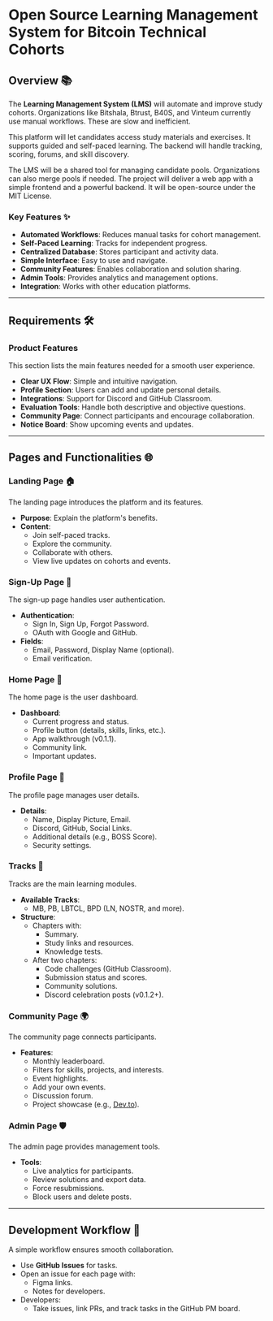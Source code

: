 # Open Source Learning Management System for Bitcoin Technical Cohorts

## Overview 📚

The **Learning Management System (LMS)** will automate and improve study cohorts. Organizations like Bitshala, Btrust, B40S, and Vinteum currently use manual workflows. These are slow and inefficient.

This platform will let candidates access study materials and exercises. It supports guided and self-paced learning. The backend will handle tracking, scoring, forums, and skill discovery.

The LMS will be a shared tool for managing candidate pools. Organizations can also merge pools if needed. The project will deliver a web app with a simple frontend and a powerful backend. It will be open-source under the MIT License.

### Key Features ✨
- **Automated Workflows**: Reduces manual tasks for cohort management.
- **Self-Paced Learning**: Tracks for independent progress.
- **Centralized Database**: Stores participant and activity data.
- **Simple Interface**: Easy to use and navigate.
- **Community Features**: Enables collaboration and solution sharing.
- **Admin Tools**: Provides analytics and management options.
- **Integration**: Works with other education platforms.

---

## Requirements 🛠️

### Product Features
This section lists the main features needed for a smooth user experience.

- **Clear UX Flow**: Simple and intuitive navigation.
- **Profile Section**: Users can add and update personal details.
- **Integrations**: Support for Discord and GitHub Classroom.
- **Evaluation Tools**: Handle both descriptive and objective questions.
- **Community Page**: Connect participants and encourage collaboration.
- **Notice Board**: Show upcoming events and updates.

---

## Pages and Functionalities 🌐

### Landing Page 🏠
The landing page introduces the platform and its features.

- **Purpose**: Explain the platform's benefits.
- **Content**:
  - Join self-paced tracks.
  - Explore the community.
  - Collaborate with others.
  - View live updates on cohorts and events.

### Sign-Up Page 🔑
The sign-up page handles user authentication.

- **Authentication**:
  - Sign In, Sign Up, Forgot Password.
  - OAuth with Google and GitHub.
- **Fields**:
  - Email, Password, Display Name (optional).
  - Email verification.

### Home Page 🏡
The home page is the user dashboard.

- **Dashboard**:
  - Current progress and status.
  - Profile button (details, skills, links, etc.).
  - App walkthrough (v0.1.1).
  - Community link.
  - Important updates.

### Profile Page 👤
The profile page manages user details.

- **Details**:
  - Name, Display Picture, Email.
  - Discord, GitHub, Social Links.
  - Additional details (e.g., BOSS Score).
  - Security settings.

### Tracks 📖
Tracks are the main learning modules.

- **Available Tracks**:
  - MB, PB, LBTCL, BPD (LN, NOSTR, and more).
- **Structure**:
  - Chapters with:
    - Summary.
    - Study links and resources.
    - Knowledge tests.
  - After two chapters:
    - Code challenges (GitHub Classroom).
    - Submission status and scores.
    - Community solutions.
    - Discord celebration posts (v0.1.2+).

### Community Page 🌍
The community page connects participants.

- **Features**:
  - Monthly leaderboard.
  - Filters for skills, projects, and interests.
  - Event highlights.
  - Add your own events.
  - Discussion forum.
  - Project showcase (e.g., [Dev.to](https://dev.to/)).

### Admin Page 🛡️
The admin page provides management tools.

- **Tools**:
  - Live analytics for participants.
  - Review solutions and export data.
  - Force resubmissions.
  - Block users and delete posts.

---

## Development Workflow 🚀

A simple workflow ensures smooth collaboration.

- Use **GitHub Issues** for tasks.
- Open an issue for each page with:
  - Figma links.
  - Notes for developers.
- Developers:
  - Take issues, link PRs, and track tasks in the GitHub PM board.
